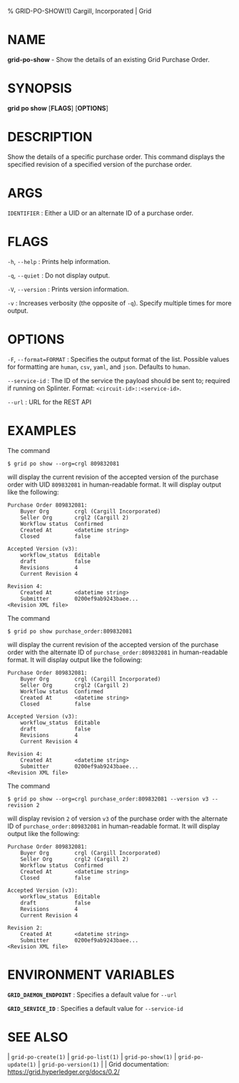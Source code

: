 % GRID-PO-SHOW(1) Cargill, Incorporated | Grid

<!--
  Copyright 2021 Cargill Incorporated
  Licensed under Creative Commons Attribution 4.0 International License
  https://creativecommons.org/licenses/by/4.0/
-->

NAME
====

**grid-po-show** - Show the details of an existing Grid Purchase Order.

SYNOPSIS
========

**grid po show** \[**FLAGS**\] \[**OPTIONS**\] <IDENTIFIER>

DESCRIPTION
===========

Show the details of a specific purchase order. This command displays the
specified revision of a specified version of the purchase order.

ARGS
====

`IDENTIFIER`
: Either a UID or an alternate ID of a purchase order.

FLAGS
=====

`-h`, `--help`
: Prints help information.

`-q`, `--quiet`
: Do not display output.

`-V`, `--version`
: Prints version information.

`-v`
: Increases verbosity (the opposite of `-q`). Specify multiple times for more
output.

OPTIONS
=======

`-F`, `--format=FORMAT`
: Specifies the output format of the list. Possible values for formatting are
`human`, `csv`, `yaml`, and `json`. Defaults to `human`.

`--service-id`
: The ID of the service the payload should be sent to; required if running on
Splinter. Format: `<circuit-id>::<service-id>`.

`--url`
: URL for the REST API

EXAMPLES
========

The command

```
$ grid po show --org=crgl 809832081
```

will display the current revision of the accepted version of the purchase order
with UID `809832081` in human-readable format. It will display
output like the following:

```
Purchase Order 809832081:
    Buyer Org        crgl (Cargill Incorporated)
    Seller Org       crgl2 (Cargill 2)
    Workflow status  Confirmed
    Created At       <datetime string>
    Closed           false

Accepted Version (v3):
    workflow_status  Editable
    draft            false
    Revisions        4
    Current Revision 4

Revision 4:
    Created At       <datetime string>
    Submitter        0200ef9ab9243baee...
<Revision XML file>
```

The command

```
$ grid po show purchase_order:809832081
```

will display the current revision of the accepted version of the purchase order
with the alternate ID of `purchase_order:809832081` in human-readable format.
It will display output like the following:

```
Purchase Order 809832081:
    Buyer Org        crgl (Cargill Incorporated)
    Seller Org       crgl2 (Cargill 2)
    Workflow status  Confirmed
    Created At       <datetime string>
    Closed           false

Accepted Version (v3):
    workflow_status  Editable
    draft            false
    Revisions        4
    Current Revision 4

Revision 4:
    Created At       <datetime string>
    Submitter        0200ef9ab9243baee...
<Revision XML file>
```

The command

```
$ grid po show --org=crgl purchase_order:809832081 --version v3 --revision 2
```

will display revision `2` of version `v3` of the purchase order
with the alternate ID of `purchase_order:809832081` in human-readable format.
It will display output like the following:

```
Purchase Order 809832081:
    Buyer Org        crgl (Cargill Incorporated)
    Seller Org       crgl2 (Cargill 2)
    Workflow status  Confirmed
    Created At       <datetime string>
    Closed           false

Accepted Version (v3):
    workflow_status  Editable
    draft            false
    Revisions        4
    Current Revision 4

Revision 2:
    Created At       <datetime string>
    Submitter        0200ef9ab9243baee...
<Revision XML file>
```

ENVIRONMENT VARIABLES
=====================

**`GRID_DAEMON_ENDPOINT`**
: Specifies a default value for `--url`

**`GRID_SERVICE_ID`**
: Specifies a default value for `--service-id`

SEE ALSO
========

| `grid-po-create(1)`
| `grid-po-list(1)`
| `grid-po-show(1)`
| `grid-po-update(1)`
| `grid-po-version(1)`
|
| Grid documentation: https://grid.hyperledger.org/docs/0.2/
